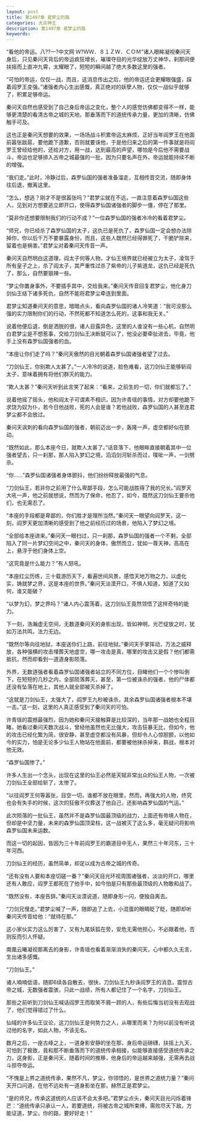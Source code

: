 ```yaml
---
layout: post
title: 第1497章 君梦尘的路
categories: 太古神王
description: 第1497章 君梦尘的路
keywords:
---
```


“看他的帝运。八??一?中文网  Ｗ?ＷＷ．８１ＺＷ．ＣＯＭ”诸人眼眸凝视秦问天身后，只见秦问天背后的帝运疯狂增长，璀璨夺目的光华绽放万丈神华，刹那间便扶摇而上直冲九霄，太耀眼了，短短的瞬间越了绝大多数这里的强者。

“可怕的帝运，仅仅一战，而且，这消息传出之后，他的帝运还会更耀眼强盛，踩着阎罗王变强。”诸强者内心生出感慨，真正绝对的妖孽人物，仅仅一战似乎就够了，积累足够帝运。

秦问天自然也感受到了自己身后帝运之变化，整个人的感觉仿佛都变得不一样，能够更清楚的看清古帝之城的天地，那垂落而下的道统传承力量，更加的清晰，仿佛触手可及。

这也正是秦问天想要的效果，一场场战斗积累帝运太麻烦，正好当年阎罗王在他面前嚣张跋扈，要他跪下道歉，否则就要诛他，于是他归来之后的第一件事就是将阎罗王曾经给他的，还给对方，用一战，达到最高的声望，哪怕是今后他不需要战斗，帝运也足够排入古帝之城最强的一批，因为只要名声在外，帝运就能持续不断的增强。

“我们走。”此时，冷静过后，森罗仙国的强者准备溜走，互相传音交流，随即身体往后退，撤离这里。

“怎么，想逃？刚才不是很嚣张吗？”君梦尘就在不远，一直注意着森罗仙国这些人，见到对方想要逃立即开口，使得森罗仙国诸强者的脚步一僵，停在了那里。

“莫非你还想要限制我们的行动不成？”一位森罗仙国的强者冷冷的看着君梦尘。

“师兄，你已经杀了森罗仙国的太子，这仇已是死仇了，森罗仙国一定会想办法除掉你，你以后千万不要暴露身份，而且，这些人既然已经得罪死了，干脆铲除来，留着也是祸害。”君梦尘对着秦问天传音一声。

秦问天自然明白这道理，阎太子何等人物，才仙王境界就已经被立为太子，凌驾于所有皇子之上，杀了阎太子，其严重性过杀了紫帝的儿子紫道龙，这仇已经是死仇了，那么，自然要狠辣一些。

“梦尘你置身事外，不要插手其中，交给我来。”秦问天传音回复君梦尘，他化身刀剑仙王结下诸多死仇，自然不能将君梦尘牵连到里面。

君梦尘知道秦问天的意思，暗暗点头，看向森罗仙国的诸人冷笑道：“我可没那么强的实力限制你们的行动，不然死都不知道怎么死的，这事和我无关。”

说着他便后退，倒是洒脱的很，诸人目露异色，这里的人谁没有一些心机，自然明白君梦尘是不想惹事，交给刀剑仙王决断就可以了，他没必要牵扯进去，毕竟，他手上没有森罗仙国强者的血。

“本座让你们走了吗？”秦问天傲然的目光朝着森罗仙国诸强者望了过去。

“刀剑仙王，你别欺人太甚了。”一人冷冷的说道，脸色难看，这刀剑仙王能够斩阎太子，意味着拥有将他们群灭的能力。

“欺人太甚？”秦问天听到此言笑了起来：“看来，之前生的一切，你们就都忘了。”

说着他摇了摇头，他和阎太子可谓素不相识，因为许青瑶的事情，对方却要他跪下求饶为奴为仆，若今日他战败，死的人会是谁？若他战败，森罗仙国的人甚至连君梦尘都不会放过。

秦问天讽刺的看向森罗仙国的强者，朝前迈出一步，轰隆一声，虚空都好似在颤动。

“既然如此，那么本座今日，就欺人太甚了。”话音落下，他眼眸直接朝着其中一位强者望去，只一刹那，那人陷入梦幻之境，滔滔剑河斩杀而过，噗呲一声，一剑劈杀。

“你……”森罗仙国诸强者身体颤抖，他们纷纷释放最强的气息。

“刀剑仙王，若非你之前用了什么卑鄙手段，怎么可能战胜得了我的兄长。”阎罗天大吼一声，他之前就想说，然而为了保命，他忍了，如今，既然这刀剑仙王要杀他们，也无需忍了。

“本座的手段都是卑鄙的，你们胜才是理所当然。”秦问天一眼望向阎罗天，这一刻，阎罗天更加清晰的感受到了他之前经历过的场景，他陷入了梦幻之境。

“全部给本座进来。”秦问天一眼扫过，只一刹那，森罗仙国的强者一个不剩，全部陷入了同一片梦幻空间之中，秦问天的身体，傲然而立，犹如一尊天神，高高在上，悬浮于他们身体上空。

“这究竟是什么能力？”有人怒吼。

“本座红尘历练，三十载游历天下，看遍世间风景，感悟天地万物之力，以虚化实，铸就梦之界，这是本座的世界。”秦问天淡漠开口，不惧人知道，知道了又如何，谁又能破？

“以梦为幻，梦之界吗？”诸人内心震荡着，这刀剑仙王竟然领悟了这样奇特的能力。

下一刻，浩瀚虚无空间，无数道秦问天的身影出现，皆如神明，光芒绽放之时，犹如万法共鸣，法力无边。

“既然尔等向往地狱，本座送你们上路，前往地狱。”秦问天手掌挥动，万法之威释放，各种强横的攻击埋葬天地虚空，哪一攻击是真，哪里的攻击又是假？他们都需抵抗，然而却看到一道道身影陨落。

外界，无数道强者看着森罗仙国诸强者站立的不同方位，目睹他们一个个惨叫倒下，在短短的几秒之内，全部陨落葬灭，甚至，第一位被诛杀的强者，他的尸体都还没有坠落在地上，其他人就全部被灭杀掉了。

“这就是刀剑仙王，太强大了，阎罗王九秒被诛杀，其余森罗仙国诸强者根本不堪一击。”这一刻，这里的人真正感受到了秦问天的可怕。

许青瑶的震撼最强烈，因为她和秦问天接触算是比较深的，当年那一战她也全程目睹，她看过秦问天数次战斗，曾经他虽然也无比强大，攻击狂暴无比，但如今，他的攻击已经化繁为简，很安静，甚至虚空都没有风暴，但却令人心惊胆颤，以他如今的实力，怕是无论多少仙王人物站在他面前，都要被他抹杀掉来，群战，根本对他无效。

“森罗仙国惨了。”

许多人生出一个念头，出现在这里的仙王必然是天赋非常出众的仙王人物，一次被刀剑仙王全部给斩了，太惨了。

“以往阎罗王何等嚣张，目空一切，谁都不放在眼里，然而，再强大的人物，终究也会有失手的时候，这次的狂傲不仅葬送了他自己，还影响森罗仙国的气运。”

此次陨落的一批仙王，虽然并不是森罗仙国最顶级的战力，上面还有帝境人物在，但却是中坚力量，未来的森罗仙国顶梁柱，这一战被灭了这么多，毫无疑问将影响森罗仙国未来运数。

而这一切的起因，皆因为三十年前阎罗王的霸道目中无人，果然三十年河东，三十年河西。

刀剑仙王的经历，虽然简单，却足以成为古帝之城的传奇。

“还有没有人要和本座切磋一番？”秦问天目光环视周围诸强者，淡淡的开口，哪里还有人敢应，阎罗王都死在了他手中，如今怕是只有那些最顶级的人物敢和战了。

“既然没有，本座告辞。”秦问天淡漠说道，随即身形一闪，便独自离去。

“刀剑兄慢走。”君梦尘喊了一声，随即追了上去，小混蛋的眼睛眨了眨，随即却听秦问天传音给他：“就待在那。”

这小家伙实力这么厉害了，又有九尾妖狐在旁，安危无需他担心，不必跟着他，否则反而引人怀疑。

南凰云曦凝视那离去的身影，许青瑶也看着渐渐消失的秦问天，心中都久久无言，生出诸多感慨。

“刀剑仙王。”

诸人喃喃低语，随即6续各自散去，很快，刀剑仙王九秒诛阎罗王的消息，震惊古帝之城，无数强者震骇，只此一战绩，所有人都记住了一个名字，刀剑仙王。

那些之前听到刀剑仙王喊话阎罗王而取笑不屑一顾的人，有些后悔当初没有去观战了，他们觉得错过了什么。

仙域的许多仙王议论，这刀剑仙王是何势力之人，从哪里而来？为何以前没有听说过他的名字，如此人物，不该无名。

数月之后，一座古峰之上，一道身影安静的坐在那，身后帝运磅礴，扶摇上九天，可怕到了极致，竟和那不断垂落而下的道统传承相接，似能够直接感受道统传承之力，这身影，正是秦问天，随着时间的推移，他身后的帝运越来越强，无需再去战斗掠夺帝运。

“不愧是上界之道统传承，果然不凡，梦尘，你领悟的，是世界之道统力量？”秦问天开口问道，在他不远处有一道身影坐在那，赫然正是君梦尘。

“是的师兄，传承这道统的人应该不会太多吧。”君梦尘点头，秦问天目光闪烁着锋芒：“道统传承只承认一人，若要道统，将被古帝之城所束缚，需败尽天下敌，方能证道，梦尘，你的路，要好好走！”
